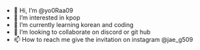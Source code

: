 - 👋 Hi, I’m @yo0Raa09
- 👀 I’m interested in kpop
- 🌱 I’m currently learning korean and coding
- 💞️ I’m looking to collaborate on discord or git hub
- 📫 How to reach me give the invitation on instagram @jae_g509

<!---
yo0Raa09/yo0Raa09 is a ✨ special ✨ repository because its `README.md` (this file) appears on your GitHub profile.
You can click the Preview link to take a look at your changes.
--->
